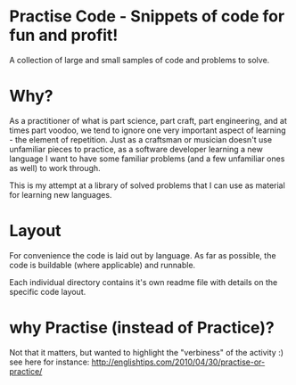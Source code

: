 # Practise Code - Snippets of code for fun and profit!

A collection of large and small samples of code and problems to solve.

# Why?

As a practitioner of what is part science, part craft, part engineering, and at
times part voodoo, we tend to ignore one very important aspect of learning -
the element of repetition. Just as a craftsman or musician doesn't use unfamiliar
pieces to practice, as a software developer learning a new language I want to
have some familiar problems  (and a few unfamiliar ones as well) to work through.

This is my attempt at a library of solved problems that I can use as material for
learning new languages.

# Layout

For convenience the code is laid out by language. As far as possible, the code is
buildable (where applicable) and runnable.

Each individual directory contains it's own readme file with details on the specific
code layout.


# why Practise (instead of Practice)?
Not that it matters, but wanted to highlight the "verbiness" of the activity :)
see here for instance: http://englishtips.com/2010/04/30/practise-or-practice/
